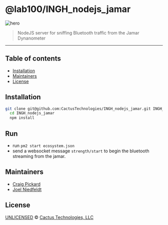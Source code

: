 
# @lab100/INGH_nodejs_jamar

![hero](https://static.lab100.org/repo-hero.png)

> NodeJS server for sniffing Bluetooth traffic from the Jamar Dynanometer

---

## Table of contents

- [Installation](#installation)
- [Maintainers](#maintainers)
- [License](#license)

## Installation

```sh
git clone git@github.com:CactusTechnologies/INGH_nodejs_jamar.git INGH_nodejs_jamar
  cd INGH_nodejs_jamar
  npm install
```

##  Run

- run `pm2 start ecosystem.json`
- send a websocket message `strength/start` to begin the bluetooth streaming from the jamar.

## Maintainers

- [Craig Pickard](mailto:craig@cactus.is)
- [Joel Niedfeldt](mailto:joel@cactus.is)

## License

[UNLICENSED](LICENSE) © [Cactus Technologies, LLC](http://www.cactus.is)

